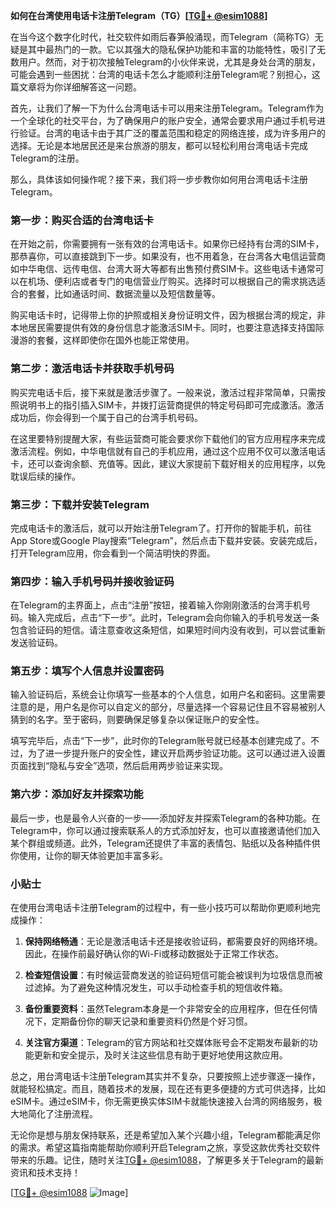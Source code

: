 **如何在台湾使用电话卡注册Telegram（TG）[[TG💪+ @esim1088](https://t.me/s/esim1088)]**

在当今这个数字化时代，社交软件如雨后春笋般涌现，而Telegram（简称TG）无疑是其中最热门的一款。它以其强大的隐私保护功能和丰富的功能特性，吸引了无数用户。然而，对于初次接触Telegram的小伙伴来说，尤其是身处台湾的朋友，可能会遇到一些困扰：台湾的电话卡怎么才能顺利注册Telegram呢？别担心，这篇文章将为你详细解答这一问题。

首先，让我们了解一下为什么台湾电话卡可以用来注册Telegram。Telegram作为一个全球化的社交平台，为了确保用户的账户安全，通常会要求用户通过手机号进行验证。台湾的电话卡由于其广泛的覆盖范围和稳定的网络连接，成为许多用户的选择。无论是本地居民还是来台旅游的朋友，都可以轻松利用台湾电话卡完成Telegram的注册。

那么，具体该如何操作呢？接下来，我们将一步步教你如何用台湾电话卡注册Telegram。

### 第一步：购买合适的台湾电话卡

在开始之前，你需要拥有一张有效的台湾电话卡。如果你已经持有台湾的SIM卡，那恭喜你，可以直接跳到下一步。如果没有，也不用着急，在台湾各大电信运营商如中华电信、远传电信、台湾大哥大等都有出售预付费SIM卡。这些电话卡通常可以在机场、便利店或者专门的电信营业厅购买。选择时可以根据自己的需求挑选适合的套餐，比如通话时间、数据流量以及短信数量等。

购买电话卡时，记得带上你的护照或相关身份证明文件，因为根据台湾的规定，非本地居民需要提供有效的身份信息才能激活SIM卡。同时，也要注意选择支持国际漫游的套餐，这样即使你在国外也能正常使用。

### 第二步：激活电话卡并获取手机号码

购买完电话卡后，接下来就是激活步骤了。一般来说，激活过程非常简单，只需按照说明书上的指引插入SIM卡，并拨打运营商提供的特定号码即可完成激活。激活成功后，你会得到一个属于自己的台湾手机号码。

在这里要特别提醒大家，有些运营商可能会要求你下载他们的官方应用程序来完成激活流程。例如，中华电信就有自己的手机应用，通过这个应用不仅可以激活电话卡，还可以查询余额、充值等。因此，建议大家提前下载好相关的应用程序，以免耽误后续的操作。

### 第三步：下载并安装Telegram

完成电话卡的激活后，就可以开始注册Telegram了。打开你的智能手机，前往App Store或Google Play搜索“Telegram”，然后点击下载并安装。安装完成后，打开Telegram应用，你会看到一个简洁明快的界面。

### 第四步：输入手机号码并接收验证码

在Telegram的主界面上，点击“注册”按钮，接着输入你刚刚激活的台湾手机号码。输入完成后，点击“下一步”。此时，Telegram会向你输入的手机号发送一条包含验证码的短信。请注意查收这条短信，如果短时间内没有收到，可以尝试重新发送验证码。

### 第五步：填写个人信息并设置密码

输入验证码后，系统会让你填写一些基本的个人信息，如用户名和密码。这里需要注意的是，用户名是你可以自定义的部分，尽量选择一个容易记住且不容易被别人猜到的名字。至于密码，则要确保足够复杂以保证账户的安全性。

填写完毕后，点击“下一步”，此时你的Telegram账号就已经基本创建完成了。不过，为了进一步提升账户的安全性，建议开启两步验证功能。这可以通过进入设置页面找到“隐私与安全”选项，然后启用两步验证来实现。

### 第六步：添加好友并探索功能

最后一步，也是最令人兴奋的一步——添加好友并探索Telegram的各种功能。在Telegram中，你可以通过搜索联系人的方式添加好友，也可以直接邀请他们加入某个群组或频道。此外，Telegram还提供了丰富的表情包、贴纸以及各种插件供你使用，让你的聊天体验更加丰富多彩。

### 小贴士

在使用台湾电话卡注册Telegram的过程中，有一些小技巧可以帮助你更顺利地完成操作：

1. **保持网络畅通**：无论是激活电话卡还是接收验证码，都需要良好的网络环境。因此，在操作前最好确认你的Wi-Fi或移动数据处于正常工作状态。
   
2. **检查短信设置**：有时候运营商发送的验证码短信可能会被误判为垃圾信息而被过滤掉。为了避免这种情况发生，可以手动检查手机的短信收件箱。

3. **备份重要资料**：虽然Telegram本身是一个非常安全的应用程序，但在任何情况下，定期备份你的聊天记录和重要资料仍然是个好习惯。

4. **关注官方渠道**：Telegram的官方网站和社交媒体账号会不定期发布最新的功能更新和安全提示，及时关注这些信息有助于更好地使用这款应用。

总之，用台湾电话卡注册Telegram其实并不复杂，只要按照上述步骤逐一操作，就能轻松搞定。而且，随着技术的发展，现在还有更多便捷的方式可供选择，比如eSIM卡。通过eSIM卡，你无需更换实体SIM卡就能快速接入台湾的网络服务，极大地简化了注册流程。

无论你是想与朋友保持联系，还是希望加入某个兴趣小组，Telegram都能满足你的需求。希望这篇指南能帮助你顺利开启Telegram之旅，享受这款优秀社交软件带来的乐趣。记住，随时关注[TG💪+ @esim1088](https://t.me/s/esim1088)，了解更多关于Telegram的最新资讯和技术支持！

[[TG💪+ @esim1088](https://t.me/s/esim1088) ![Image](https://i.postimg.cc/4NQfJmqS/Snipaste-2025-05-13-00-14-12.png)]